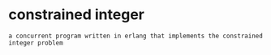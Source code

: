 # constrained integer
    a concurrent program written in erlang that implements the constrained integer problem

